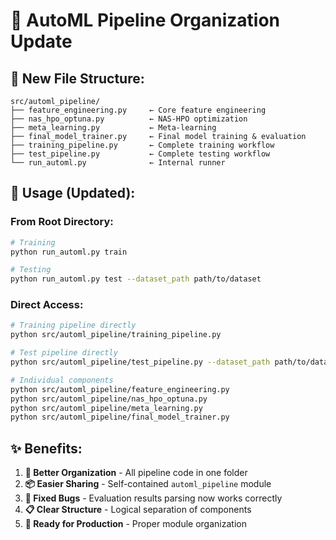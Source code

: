 # 🔧 AutoML Pipeline Organization Update

## 📁 **New File Structure:**

```
src/automl_pipeline/
├── feature_engineering.py     ← Core feature engineering
├── nas_hpo_optuna.py          ← NAS-HPO optimization
├── meta_learning.py           ← Meta-learning
├── final_model_trainer.py     ← Final model training & evaluation
├── training_pipeline.py       ← Complete training workflow
├── test_pipeline.py           ← Complete testing workflow
└── run_automl.py              ← Internal runner
```

## 🚀 **Usage (Updated):**

### **From Root Directory:**
```bash
# Training
python run_automl.py train

# Testing  
python run_automl.py test --dataset_path path/to/dataset
```

### **Direct Access:**
```bash
# Training pipeline directly
python src/automl_pipeline/training_pipeline.py

# Test pipeline directly
python src/automl_pipeline/test_pipeline.py --dataset_path path/to/dataset

# Individual components
python src/automl_pipeline/feature_engineering.py
python src/automl_pipeline/nas_hpo_optuna.py
python src/automl_pipeline/meta_learning.py
python src/automl_pipeline/final_model_trainer.py
```

## ✨ **Benefits:**

1. **🎯 Better Organization** - All pipeline code in one folder
2. **📦 Easier Sharing** - Self-contained `automl_pipeline` module  
3. **🔧 Fixed Bugs** - Evaluation results parsing now works correctly
4. **📋 Clear Structure** - Logical separation of components
5. **🚀 Ready for Production** - Proper module organization
